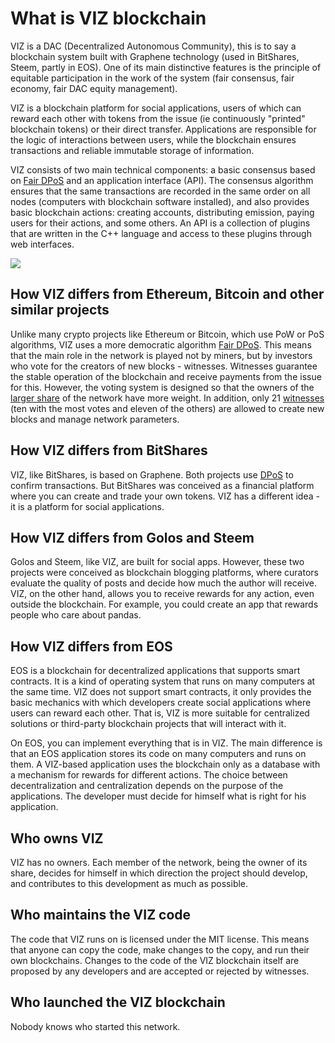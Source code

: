 # What is VIZ blockchain

VIZ is a DAC (Decentralized Autonomous Community), this is to say a blockchain system built with Graphene technology (used in BitShares, Steem, partly in EOS). One of its main distinctive features is the principle of equitable participation in the work of the system (fair consensus, fair economy, fair DAC equity management).

VIZ is a blockchain platform for social applications, users of which can reward each other with tokens from the issue (ie continuously "printed" blockchain tokens) or their direct transfer. Applications are responsible for the logic of interactions between users, while the blockchain ensures transactions and reliable immutable storage of information.

VIZ consists of two main technical components: a basic consensus based on [Fair DPoS](./glossary.md#fair-dpos) and an application interface (API). The consensus algorithm ensures that the same transactions are recorded in the same order on all nodes (computers with blockchain software installed), and also provides basic blockchain actions: creating accounts, distributing emission, paying users for their actions, and some others. An API is a collection of plugins that are written in the C++ language and access to these plugins through web interfaces.

![](./img/viz_architecture.png)

## How VIZ differs from Ethereum, Bitcoin and other similar projects

Unlike many crypto projects like Ethereum or Bitcoin, which use PoW or PoS algorithms, VIZ uses a more democratic algorithm [Fair DPoS](./glossary.md#fair-dpos). This means that the main role in the network is played not by miners, but by investors who vote for the creators of new blocks - witnesses. Witnesses guarantee the stable operation of the blockchain and receive payments from the issue for this. However, the voting system is designed so that the owners of the [larger share](./glossary.md#share-token) of the network have more weight. In addition, only 21 [witnesses](./glossary#witnesses) (ten with the most votes and eleven of the others) are allowed to create new blocks and manage network parameters.

## How VIZ differs from BitShares

VIZ, like BitShares, is based on Graphene. Both projects use [DPoS](./glossary.md#dpos) to confirm transactions. But BitShares was conceived as a financial platform where you can create and trade your own tokens. VIZ has a different idea - it is a platform for social applications.

## How VIZ differs from Golos and Steem

Golos and Steem, like VIZ, are built for social apps. However, these two projects were conceived as blockchain blogging platforms, where curators evaluate the quality of posts and decide how much the author will receive. VIZ, on the other hand, allows you to receive rewards for any action, even outside the blockchain. For example, you could create an app that rewards people who care about pandas.

## How VIZ differs from EOS

EOS is a blockchain for decentralized applications that supports smart contracts. It is a kind of operating system that runs on many computers at the same time. VIZ does not support smart contracts, it only provides the basic mechanics with which developers create social applications where users can reward each other. That is, VIZ is more suitable for centralized solutions or third-party blockchain projects that will interact with it.

On EOS, you can implement everything that is in VIZ. The main difference is that an EOS application stores its code on many computers and runs on them. A VIZ-based application uses the blockchain only as a database with a mechanism for rewards for different actions. The choice between decentralization and centralization depends on the purpose of the applications. The developer must decide for himself what is right for his application.

## Who owns VIZ

VIZ has no owners. Each member of the network, being the owner of its share, decides for himself in which direction the project should develop, and contributes to this development as much as possible.

## Who maintains the VIZ code

The code that VIZ runs on is licensed under the MIT license. This means that anyone can copy the code, make changes to the copy, and run their own blockchains. Changes to the code of the VIZ blockchain itself are proposed by any developers and are accepted or rejected by witnesses.

## Who launched the VIZ blockchain

Nobody knows who started this network.
